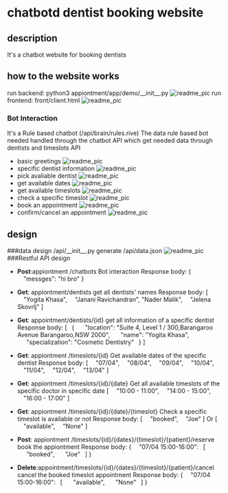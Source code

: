 # chatbotd dentist booking website
## description
 It's a chatbot website for booking dentists
## how to the website works

run backend:
 python3 appiontment/app/demo/\_\_init\_\_.py
![readme_pic](
http://github.com/Joannazhx/chatbot_dentist_booking_web/readme_pic/run_backend.png)
 run frontend:
 front/client.html
![readme_pic](http://github.com/Joannazhx/chatbot_dentist_booking_web/readme_pic/run_frontend.png)
### Bot Interaction
 It's a Rule based chatbot (/api/brain/rules.rive)
 The data rule based bot needed handled through the chatbot API which get needed data through dentists and timeslots API
 * basic greetings
![readme_pic]((https://github.com/Joannazhx/chatbot_dentist_booking_web/blob/master/readme_pic/greeting.png))
 * specific dentist information
![readme_pic](http://github.com/Joannazhx/chatbot_dentist_booking_web/readme_pic/ask_doctors.png)
 * pick avaliable dentist
![readme_pic](http://github.com/Joannazhx/chatbot_dentist_booking_web/readme_pic/avialable_dentists.png)
 * get available dates
![readme_pic](http://github.com/Joannazhx/chatbot_dentist_booking_web/readme_pic/avaliable_dates.png)
 * get available timeslots
![readme_pic](http://github.com/Joannazhx/chatbot_dentist_booking_web/readme_pic/avaliable_time.png)
 * check a specific timeslot
![readme_pic](http://github.com/Joannazhx/chatbot_dentist_booking_web/readme_pic/check_timeslots.png)
 * book an appointment
![readme_pic](http://github.com/Joannazhx/chatbot_dentist_booking_web/readme_pic/book.png)
 * confirm/cancel an appointment
![readme_pic](http://github.com/Joannazhx/chatbot_dentist_booking_web/readme_pic/confirm:cancel.png)
## design
###data design
 /api/\_\_init\__.py generate /api/data.json
![readme_pic](http://github.com/Joannazhx/chatbot_dentist_booking_web/readme_pic/data.png)
###Restful API design
 * __Post__:appiontment /chatbots
 Bot interaction
 Response body:
{
&ensp;&ensp;"messges": "hi bro" 
}
 * __Get__: appiontment/dentists
 get all dentists' names
 Response body:
 [
&ensp;&ensp;"Yogita Khasa",
&ensp;&ensp;"Janani Ravichandran", "Nader Malik",
&ensp;&ensp;"Jelena Skovrlj"
]

 * __Get__: appointment/dentists/{id}
 get all information of a specific dentist
 Response body:
[
&ensp;{
&ensp;&ensp;&ensp;"location": "Suite 4, Level 1 / 300,Barangaroo Avenue Barangaroo,NSW 2000",
&ensp;&ensp;&ensp;"name": "Yogita Khasa",
&ensp;&ensp;&ensp;"specialization": "Cosmetic Dentistry" 
&ensp;}
]

 * __Get__: appiontment /timeslots/{id}
 Get available dates of the specific dentist
 Response body: 
 [
&ensp;&ensp;"07/04", 
&ensp;&ensp;"08/04", 
&ensp;&ensp;"09/04", 
&ensp;&ensp;"10/04", 
&ensp;&ensp;"11/04", 
&ensp;&ensp;"12/04",
&ensp;&ensp;"13/04"
]

 * __Get__: appiontment /timeslots/{id}/{date}
 Get all available timeslots of the specific doctor in specific date
 [
&ensp;&ensp;"10:00 - 11:00", 
&ensp;&ensp;"14:00 - 15:00",
&ensp;&ensp;"16:00 - 17:00" ]

 * __Get__: appiontment /timeslots/{id}/{date}/{timeslot}
 Check a specific timeslot is available or not
 Response body:
[
&ensp;&ensp;"booked",
&ensp;&ensp;"Joe" 
]
Or 
[
&ensp;&ensp;"available",
&ensp;&ensp;"None" 
]

 * __Post__:  appiontment /timeslots/{id}/{dates}/{timeslot}/{patient}/reserve
 book the appiontment
 Response body:
{
&ensp;&ensp;"07/04 15:00-16:00": 
&ensp;[
&ensp;&ensp;&ensp;"booked",
&ensp;&ensp;&ensp;"Joe" 
&ensp;]
}

 * __Delete__:appointment/timeslots/{id}/{dates}/{timeslot}/{patient}/cancel
 cancel the booked timeslot appointment
  Response body:
{
&ensp;&ensp;"07/04 15:00-16:00": 
&ensp;[
&ensp;&ensp;&ensp;"available",
&ensp;&ensp;&ensp;"None" 
&ensp;]
}


